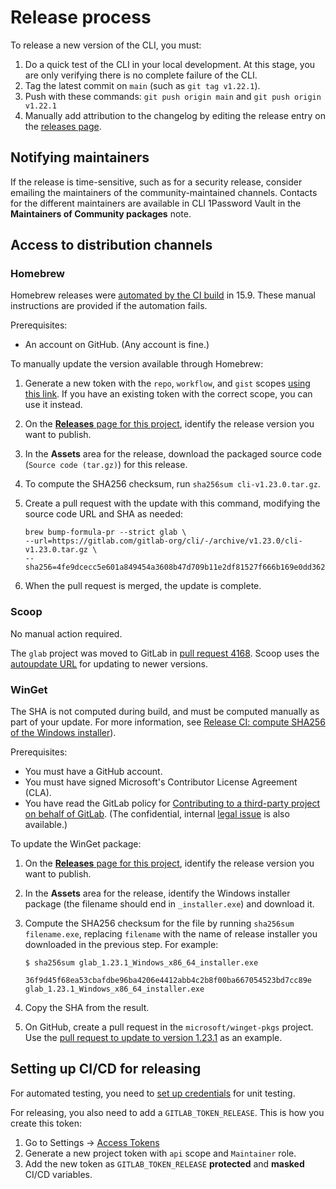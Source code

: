 # Release process

To release a new version of the CLI, you must:

1. Do a quick test of the CLI in your local development. At this stage, you are only verifying there is no complete failure of the CLI.
1. Tag the latest commit on `main` (such as `git tag v1.22.1`).
1. Push with these commands: `git push origin main` and `git push origin v1.22.1`
1. Manually add attribution to the changelog by editing the release entry on the [releases page](https://gitlab.com/gitlab-org/cli/-/releases).

## Notifying maintainers

If the release is time-sensitive, such as for a security release, consider emailing
the maintainers of the community-maintained channels. Contacts for the different maintainers
are available in CLI 1Password Vault in the **Maintainers of Community packages** note.

## Access to distribution channels

### Homebrew

Homebrew releases were [automated by the CI build](https://gitlab.com/gitlab-org/cli/-/merge_requests/1137) in 15.9.
These manual instructions are provided if the automation fails.

Prerequisites:

- An account on GitHub. (Any account is fine.)

To manually update the version available through Homebrew:

1. Generate a new token with the `repo`, `workflow`, and `gist` scopes  [using this link](https://github.com/settings/tokens/new?scopes=gist,repo,workflow&description=Homebrew). If you have an existing token with the correct scope, you can use it instead.
1. On the [**Releases** page for this project](https://gitlab.com/gitlab-org/cli/-/releases), identify the release version you want to publish.
1. In the **Assets** area for the release, download the packaged source code (`Source code (tar.gz)`) for this release.
1. To compute the SHA256 checksum, run `sha256sum cli-v1.23.0.tar.gz`.
1. Create a pull request with the update with this command, modifying the source code URL and SHA as needed:

   ```shell
   brew bump-formula-pr --strict glab \
   --url=https://gitlab.com/gitlab-org/cli/-/archive/v1.23.0/cli-v1.23.0.tar.gz \
   --sha256=4fe9dcecc5e601a849454a3608b47d709b11e2df81527f666b169e0dd362d7df
   ```

1. When the pull request is merged, the update is complete.

### Scoop

No manual action required.

The `glab` project was moved to GitLab in [pull request 4168](https://github.com/ScoopInstaller/Main/pull/4168/files). Scoop uses the [autoupdate URL](https://github.com/ScoopInstaller/Main/pull/4168/files#diff-f454f19e58d4c978be55818fa3c6ad5e1424e81fbb0b693dca0b76cc879f5457L21) for updating to newer versions.

### WinGet

The SHA is not computed during build, and must be computed manually as part of your update.
For more information, see [Release CI: compute SHA256 of the Windows installer](https://gitlab.com/gitlab-org/cli/-/issues/1133)).

Prerequisites:

- You must have a GitHub account.
- You must have signed Microsoft's Contributor License Agreement (CLA).
- You have read the GitLab policy for [Contributing to a third-party project on behalf of GitLab](https://about.gitlab.com/handbook/engineering/open-source/). (The confidential, internal [legal issue](https://gitlab.com/gitlab-com/legal-and-compliance/-/issues/1286) is also available.)

To update the WinGet package:

1. On the [**Releases** page for this project](https://gitlab.com/gitlab-org/cli/-/releases), identify the release version you want to publish.
1. In the **Assets** area for the release, identify the Windows installer package (the filename should end in `_installer.exe`) and download it.
1. Compute the SHA256 checksum for the file by running `sha256sum filename.exe`, replacing `filename` with the name of release installer you downloaded in the previous step. For example:

   ```shell
   $ sha256sum glab_1.23.1_Windows_x86_64_installer.exe

   36f9d45f68ea53cbafdbe96ba4206e4412abb4c2b8f00ba667054523bd7cc89e  glab_1.23.1_Windows_x86_64_installer.exe
   ```

1. Copy the SHA from the result.
1. On GitHub, create a pull request in the `microsoft/winget-pkgs` project. Use the
   [pull request to update to version 1.23.1](https://github.com/microsoft/winget-pkgs/pull/90349) as an example.

## Setting up CI/CD for releasing

For automated testing, you need to [set up credentials](https://gitlab.com/groups/gitlab-org/-/epics/8251) for unit testing.

For releasing, you also need to add a `GITLAB_TOKEN_RELEASE`. This is how you create this token:

1. Go to Settings -> [Access Tokens](https://gitlab.com/gitlab-org/cli/-/settings/access_tokens)
1. Generate a new project token with `api` scope and `Maintainer` role.
1. Add the new token as `GITLAB_TOKEN_RELEASE` **protected** and **masked** CI/CD variables.
